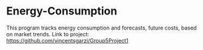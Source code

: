 # Energy-Consumption
This program tracks energy consumption and forecasts, future costs, based on market trends.
Link to project: https://github.com/vincentsgarzi/Group5Project1
